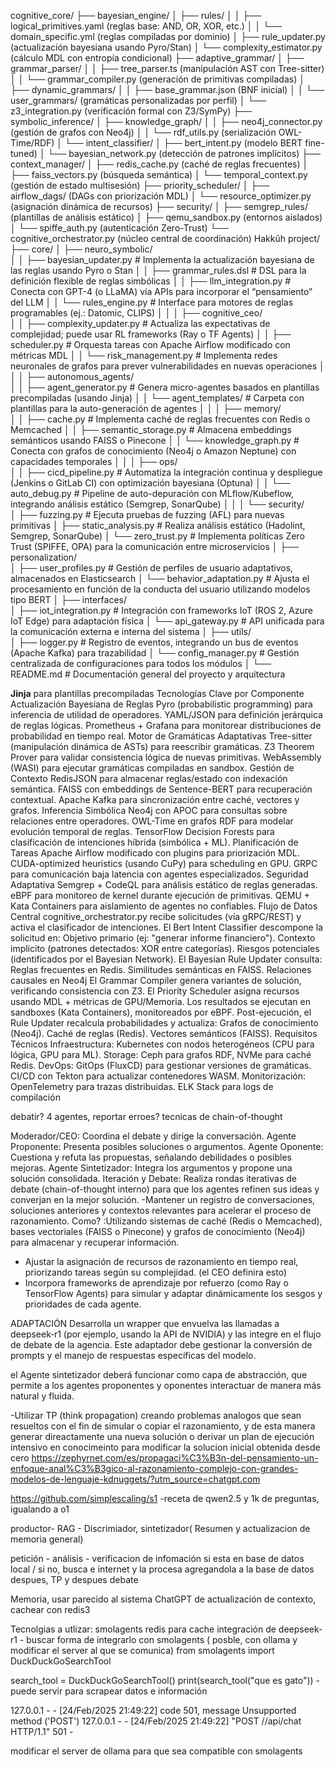cognitive_core/
├── bayesian_engine/
│   ├── rules/
│   │   ├── logical_primitives.yaml (reglas base: AND, OR, XOR, etc.)
│   │   └── domain_specific.yml (reglas compiladas por dominio)
│   ├── rule_updater.py (actualización bayesiana usando Pyro/Stan)
│   └── complexity_estimator.py (cálculo MDL con entropía condicional)
├── adaptive_grammar/
│   ├── grammar_parser/
│   │   ├── tree_parser.ts (manipulación AST con Tree-sitter)
│   │   └── grammar_compiler.py (generación de primitivas compiladas)
│   ├── dynamic_grammars/
│   │   ├── base_grammar.json (BNF inicial)
│   │   └── user_grammars/ (gramáticas personalizadas por perfil)
│   └── z3_integration.py (verificación formal con Z3/SymPy)
├── symbolic_inference/
│   ├── knowledge_graph/
│   │   ├── neo4j_connector.py (gestión de grafos con Neo4j)
│   │   └── rdf_utils.py (serialización OWL-Time/RDF)
│   └── intent_classifier/
│       ├── bert_intent.py (modelo BERT fine-tuned)
│       └── bayesian_network.py (detección de patrones implícitos)
├── context_manager/
│   ├── redis_cache.py (caché de reglas frecuentes)
│   ├── faiss_vectors.py (búsqueda semántica)
│   └── temporal_context.py (gestión de estado multisesión)
├── priority_scheduler/
│   ├── airflow_dags/ (DAGs con priorización MDL)
│   └── resource_optimizer.py (asignación dinámica de recursos)
├── security/
│   ├── semgrep_rules/ (plantillas de análisis estático)
│   ├── qemu_sandbox.py (entornos aislados)
│   └── spiffe_auth.py (autenticación Zero-Trust)
└── cognitive_orchestrator.py (núcleo central de coordinación)
Hakkûh
project/
├── core/
│   ├── neuro_symbolic/                
│   │   ├── bayesian_updater.py        # Implementa la actualización bayesiana de las reglas usando Pyro o Stan
│   │   ├── grammar_rules.dsl          # DSL para la definición flexible de reglas simbólicas
│   │   ├── llm_integration.py         # Conecta con GPT-4 (o LLaMA) vía APIs para incorporar el “pensamiento” del LLM
│   │   └── rules_engine.py            # Interface para motores de reglas programables (ej.: Datomic, CLIPS)
│   │
│   ├── cognitive_ceo/                 
│   │   ├── complexity_updater.py      # Actualiza las expectativas de complejidad; puede usar RL frameworks (Ray o TF Agents)
│   │   ├── scheduler.py               # Orquesta tareas con Apache Airflow modificado con métricas MDL
│   │   └── risk_management.py         # Implementa redes neuronales de grafos para prever vulnerabilidades en nuevas operaciones
│   │
│   ├── autonomous_agents/             
│   │   ├── agent_generator.py         # Genera micro-agentes basados en plantillas precompiladas (usando Jinja)
│   │   └── agent_templates/           # Carpeta con plantillas para la auto-generación de agentes
│   │
│   ├── memory/                        
│   │   ├── cache.py                   # Implementa caché de reglas frecuentes con Redis o Memcached
│   │   ├── semantic_storage.py        # Almacena embeddings semánticos usando FAISS o Pinecone
│   │   └── knowledge_graph.py         # Conecta con grafos de conocimiento (Neo4j o Amazon Neptune) con capacidades temporales
│   │
│   ├── ops/                           
│   │   ├── cicd_pipeline.py           # Automatiza la integración continua y despliegue (Jenkins o GitLab CI) con optimización bayesiana (Optuna)
│   │   └── auto_debug.py              # Pipeline de auto-depuración con MLflow/Kubeflow, integrando análisis estático (Semgrep, SonarQube)
│   │
│   └── security/                      
│       ├── fuzzing.py                 # Ejecuta pruebas de fuzzing (AFL) para nuevas primitivas
│       ├── static_analysis.py         # Realiza análisis estático (Hadolint, Semgrep, SonarQube)
│       └── zero_trust.py              # Implementa políticas Zero Trust (SPIFFE, OPA) para la comunicación entre microservicios
│
├── personalization/                   
│   ├── user_profiles.py               # Gestión de perfiles de usuario adaptativos, almacenados en Elasticsearch
│   └── behavior_adaptation.py         # Ajusta el procesamiento en función de la conducta del usuario utilizando modelos tipo BERT
│
├── interfaces/                        
│   ├── iot_integration.py             # Integración con frameworks IoT (ROS 2, Azure IoT Edge) para adaptación física
│   └── api_gateway.py                 # API unificada para la comunicación externa e interna del sistema
│
├── utils/                             
│   ├── logger.py                      # Registro de eventos, integrando un bus de eventos (Apache Kafka) para trazabilidad
│   └── config_manager.py              # Gestión centralizada de configuraciones para todos los módulos
│
└── README.md                          # Documentación general del proyecto y arquitectura



**Jinja** para plantillas precompiladas
Tecnologías Clave por Componente
    Actualización Bayesiana de Reglas
        Pyro (probabilistic programming) para inferencia de utilidad de operadores.
        YAML/JSON para definición jerárquica de reglas lógicas.
        Prometheus + Grafana para monitorear distribuciones de probabilidad en tiempo real.
    Motor de Gramáticas Adaptativas
        Tree-sitter (manipulación dinámica de ASTs) para reescribir gramáticas.
        Z3 Theorem Prover para validar consistencia lógica de nuevas primitivas.
        WebAssembly (WASI) para ejecutar gramáticas compiladas en sandbox.
    Gestión de Contexto
        RedisJSON para almacenar reglas/estado con indexación semántica.
        FAISS con embeddings de Sentence-BERT para recuperación contextual.
        Apache Kafka para sincronización entre caché, vectores y grafos.
    Inferencia Simbólica
        Neo4j con APOC para consultas sobre relaciones entre operadores.
        OWL-Time en grafos RDF para modelar evolución temporal de reglas.
        TensorFlow Decision Forests para clasificación de intenciones híbrida (simbólica + ML).
    Planificación de Tareas
        Apache Airflow modificado con plugins para priorización MDL.
        CUDA-optimized heuristics (usando CuPy) para scheduling en GPU.
        GRPC para comunicación baja latencia con agentes especializados.
    Seguridad Adaptativa
        Semgrep + CodeQL para análisis estático de reglas generadas.
        eBPF para monitoreo de kernel durante ejecución de primitivas.
        QEMU + Kata Containers para aislamiento de agentes no confiables.
Flujo de Datos Central
    cognitive_orchestrator.py recibe solicitudes (vía gRPC/REST) y activa el clasificador de intenciones.
    El Bert Intent Classifier descompone la solicitud en:
        Objetivo primario (ej: "generar informe financiero").
        Contexto implícito (patrones detectados: XOR entre categorías).
        Riesgos potenciales (identificados por el Bayesian Network).
    El Bayesian Rule Updater consulta:
        Reglas frecuentes en Redis.
        Similitudes semánticas en FAISS.
        Relaciones causales en Neo4j
    El Grammar Compiler genera variantes de solución, verificando consistencia con Z3.
    El Priority Scheduler asigna recursos usando MDL + métricas de GPU/Memoria.
    Los resultados se ejecutan en sandboxes (Kata Containers), monitoreados por eBPF.
    Post-ejecución, el Rule Updater recalcula probabilidades y actualiza:
        Grafos de conocimiento (Neo4j).
        Caché de reglas (Redis).
        Vectores semánticos (FAISS).
Requisitos Técnicos
    Infraestructura:
        Kubernetes con nodos heterogéneos (CPU para lógica, GPU para ML).
        Storage: Ceph para grafos RDF, NVMe para caché Redis.
    DevOps:
        GitOps (FluxCD) para gestionar versiones de gramáticas.
        CI/CD con Tekton para actualizar contenedores WASM.
    Monitorización:
        OpenTelemetry para trazas distribuidas.
        ELK Stack para logs de compilación 


debatir? 4 agentes, reportar erroes?  tecnicas de chain-of-thought   



Moderador/CEO: Coordina el debate y dirige la conversación.
Agente Proponente: Presenta posibles soluciones o argumentos.
Agente Oponente: Cuestiona y refuta las propuestas, señalando debilidades o posibles mejoras.
Agente Sintetizador: Integra los argumentos y propone una solución consolidada. 
Iteración y Debate: Realiza rondas iterativas de debate (chain-of-thought interno) para que los agentes refinen sus ideas y converjan en la mejor solución.
-Mantener un registro de conversaciones, soluciones anteriores y contextos relevantes para acelerar el proceso de razonamiento.
Como? :Utilizando sistemas de caché (Redis o Memcached), bases vectoriales (FAISS o Pinecone) y grafos de conocimiento (Neo4j) para almacenar y recuperar  información.


- Ajustar la asignación de recursos de razonamiento en tiempo real, priorizando tareas según su complejidad. (el CEO definira esto)
- Incorpora frameworks de aprendizaje por refuerzo (como Ray o TensorFlow Agents) para simular y adaptar dinámicamente los sesgos y prioridades de cada agente.

ADAPTACIÓN
 Desarrolla un wrapper que envuelva las llamadas a deepseek‑r1 (por ejemplo, usando la API de NVIDIA) y las integre en el flujo de debate de la agencia. Este adaptador debe gestionar la conversión de prompts y el manejo de respuestas específicas del modelo.


el Agente sintetizador deberá funcionar como capa de abstracción, que permite a los agentes proponentes y oponentes interactuar de manera más natural y fluida.

-Utilizar TP (think propagation) creando problemas analogos que sean resueltos con el fin de simular o copiar el razonamiento, y de esta manera 
generar direactamente una nueva solución o derivar un plan de ejecución intensivo en conocimeinto para modificar la solucion inicial obtenida desde cero
https://zephyrnet.com/es/propagaci%C3%B3n-del-pensamiento-un-enfoque-anal%C3%B3gico-al-razonamiento-complejo-con-grandes-modelos-de-lenguaje-kdnuggets/?utm_source=chatgpt.com

https://github.com/simplescaling/s1 -receta de qwen2.5 y 1k de preguntas, igualando a o1



productor- RAG - Discrimiador, sintetizador( Resumen y actualizacion de memoria general)

petición - análisis - verificacion de infomación si esta en base de datos local / si no, busca e internet y la procesa agregandola a la base de datos despues, TP y despues debate

Memoria, usar parecido al sistema ChatGPT de actualización de contexto, cachear con redis3


Tecnolgias a utlizar: 
smolagents
redis para cache
integración de deepseek-r1 - buscar forma de integrarlo con smolagents ( posble, con ollama y modificar el server al que se comunica)
from smolagents import DuckDuckGoSearchTool

search_tool = DuckDuckGoSearchTool()
print(search_tool("que es gato")) - puede servir para scrapear datos e información

127.0.0.1 - - [24/Feb/2025 21:49:22] code 501, message Unsupported method ('POST')
127.0.0.1 - - [24/Feb/2025 21:49:22] "POST //api/chat HTTP/1.1" 501 -

modificar el server de ollama para que sea compatible con smolagents  

